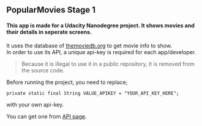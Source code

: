 <h2 id="popularmovies-stage-1">PopularMovies Stage 1</h2>
<h4 id="this-app-is-made-for-a-udacity-nanodegree-project.-it-shows-movies-and-their-details-in-seperate-screens.">This app is made for a Udacity Nanodegree project. It shows movies and their details in seperate screens.</h4>
<p>It uses the database of <a href="themoviedb.org">themoviedb.org</a> to get movie info to show.<br>
In order to use its API, a unique api-key is required for each app/developer.</p>
<blockquote>
<p>Because it is illegal to use it in a public repository, it is removed from the source code.</p>
</blockquote>
<p>Before running the project, you need to replace;</p>
<pre><code>private static final String VALUE_APIKEY = "YOUR_API_KEY_HERE";
</code></pre>
<p>with your own api-key.</p>
<p>You can get one from <a href="http://themoviedb.org/documentation/api">API  page</a>.</p>

